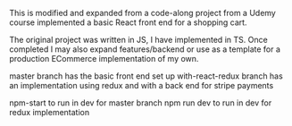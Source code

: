 This is modified and expanded from a code-along project from a Udemy course implemented a basic React front end for a shopping cart.

The original project was written in JS, I have implemented in TS. Once completed I may also expand features/backend or use as a template for a production ECommerce implementation of my own.

master branch has the basic front end set up
with-react-redux branch has an implementation using redux and with a back end for stripe payments

npm-start to run in dev for master branch
npm run dev to run in dev for redux implementation
